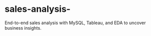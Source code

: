 # sales-analysis-
End-to-end sales analysis with MySQL, Tableau, and EDA to uncover business insights.
